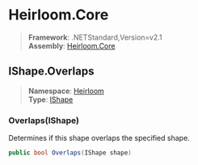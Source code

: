 # Heirloom.Core

> **Framework**: .NETStandard,Version=v2.1  
> **Assembly**: [Heirloom.Core][0]  

## IShape.Overlaps

> **Namespace**: [Heirloom][0]  
> **Type**: [IShape][1]  

### Overlaps(IShape)

Determines if this shape overlaps the specified shape.

```cs
public bool Overlaps(IShape shape)
```

[0]: ../Heirloom.Core.md
[1]: Heirloom.IShape.md
